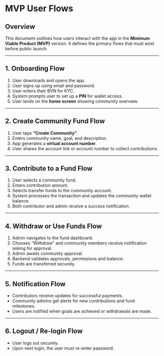 # MVP User Flows

## Overview
This document outlines how users interact with the app in the **Minimum Viable Product (MVP)** version. It defines the primary flows that must exist before public launch.

---

## 1. Onboarding Flow
1. User downloads and opens the app.
2. User signs up using email and password.
3. User enters their BVN for KYC. 
4. System prompts user to set up a **PIN** for wallet access.
5. User lands on the **home screen** showing community overview.

---

## 2. Create Community Fund Flow
1. User taps **“Create Community”**.
2. Enters community name, goal, and description.
3. App generates a **virtual account number**.
4. User shares the account link or account number to collect contributions.

---

## 3. Contribute to a Fund Flow
1. User selects a community fund.
2. Enters contribution amount.
3. Selects transfer funds to the community account.
4. System processes the transaction and updates the community wallet balance.
5. Both contributor and admin receive a success notification.

---

## 4. Withdraw or Use Funds Flow
1. Admin navigates to the fund dashboard.
2. Chooses “Withdraw” and community members receive notification asking for approval.
3. Admin awaits community approval.
4. Backend validates approvals, permissions and balance.
5. Funds are transferred securely.

---

## 5. Notification Flow
- Contributors receive updates for successful payments.
- Community admins get alerts for new contributions and fund milestones.
- Users are notified when goals are achieved or withdrawals are made.

---

## 6. Logout / Re-login Flow
- User logs out securely.
- Upon next login, the user must re-enter password.
